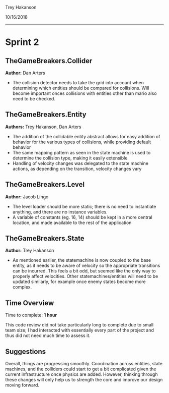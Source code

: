 Trey Hakanson

10/16/2018

---

# Sprint 2

## TheGameBreakers.Collider

**Author:** Dan Arters

- The collision detector needs to take the grid into account when determining which entities should be compared for collisions. Will become important onces collisions with entities other than mario also need to be checked.

## TheGameBreakers.Entity

**Authors:** Trey Hakanson, Dan Arters

- The addition of the collidable entity abstract allows for easy addition of behavior for the various types of collisions, while providing default behavior
- The same mapping pattern as seen in the state machine is used to determine the collision type, making it easily extensible
- Handling of velocity changes was delegated to the state machine actions, as depending on the transition, velocity changes vary

## TheGameBreakers.Level

**Author:** Jacob Lingo

- The level loader should be more static; there is no need to instantiate anything, and there are no instance variables.
- A variable of constants (eg. 16, 14) should be kept in a more central location, and made available to the rest of the application

## TheGameBreakers.State

**Author:** Trey Hakanson

- As mentioned earlier, the statemachine is now coupled to the base entity, as it needs to be aware of velocity so the appropriate transitions can be incurred. This feels a bit odd, but seemed like the only way to properly affect velocities. Other statemachines/entities will need to be updated similarly, for example once enemy states become more complex.

## Time Overview

Time to complete: **1 hour**

This code review did not take particularly long to complete due to small team size; I had interacted with essentially every part of the project and thus did not need much time to assess it.

## Suggestions

Overall, things are progressing smoothly. Coordination across entities, state machines, and the colliders could start to get a bit complicated given the current infrastructure once physics are added. However, thinking through these changes will only help us to strength the core and improve our design moving forward.
